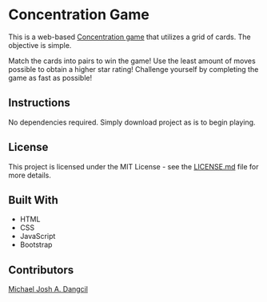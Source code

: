 # Concentration Game
This is a web-based [Concentration game](https://en.wikipedia.org/wiki/Concentration_(card_game)) that utilizes a grid of cards. The objective is simple.

Match the cards into pairs to win the game! Use the least amount of moves possible to obtain a higher star rating! Challenge yourself by completing the game as fast as possible!

## Instructions
No dependencies required. Simply download project as is to begin playing.

## License
This project is licensed under the MIT License - see the [LICENSE.md](https://github.com/MichaelJoshDangcil/Concentration-Game/blob/master/LICENSE) file for more details.

## Built With
+ HTML
+ CSS
+ JavaScript
+ Bootstrap

## Contributors
[Michael Josh A. Dangcil](https://github.com/MichaelJoshDangcil)